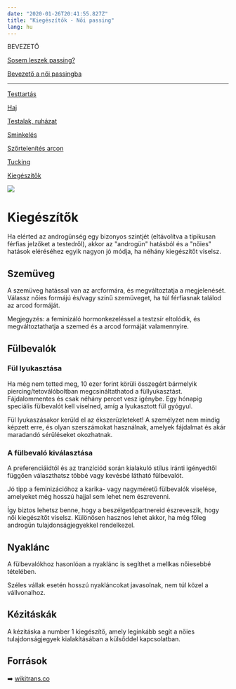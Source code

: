 ```yaml
---
date: "2020-01-26T20:41:55.827Z"
title: "Kiegészítők - Női passing"
lang: hu
---
```


<div class="floating-columns">

<div class="floating-bar">

BEVEZETŐ

[Sosem leszek passing?](/#/entry?id=sosem-leszek-passing)

[Bevezető a női passingba](/#/entry?id=feminizalas-passing)

<hr />

[Testtartás](/#/entry?id=feminizalas-testtartas)

[Haj](/#/entry?id=feminizalas-haj)

[Testalak, ruházat](/#/entry?id=feminizalas-testalak)

[Sminkelés](/#/entry?id=feminizalas-sminkeles)

[Szőrtelenítés arcon](/#/entry?id=feminizalas-arc-szortelenites)

[Tucking](/#/entry?id=feminizalas-tucking)

[Kiegészítők](/#/entry?id=feminizalas-kiegeszitok)

</div>

<div class="wiki-content">

<div class="header-image"><img src="assets/images/undraw_medical_care.svg" /></div>

# Kiegészítők

Ha elérted az androgünség egy bizonyos szintjét (eltávolítva a tipikusan férfias jelzőket a testedről), akkor az "androgün" hatásból és a "nőies" hatások eléréséhez egyik nagyon jó módja, ha néhány kiegészítőt viselsz.

## Szemüveg

A szemüveg hatással van az arcformára, és megváltoztatja a megjelenését. Válassz nőies formájú és/vagy színű szemüveget, ha túl férfiasnak találod az arcod formáját.

Megjegyzés: a feminizáló hormonkezeléssel a testzsír eltolódik, és megváltoztathatja a szemed és a arcod formáját valamennyire.

## Fülbevalók

### Fül lyukasztása

Ha még nem tetted meg, 10 ezer forint körüli összegért bármelyik piercing/tetoválóboltban megcsináltathatod a füllyukasztást. Fájdalommentes és csak néhány percet vesz igénybe. Egy hónapig speciális fülbevalót kell viselned, amíg a lyukasztott fül gyógyul.

Fül lyukaszásakor kerüld el az ékszerüzleteket! A személyzet nem mindig képzett erre, és olyan szerszámokat használnak, amelyek fájdalmat és akár maradandó sérüléseket okozhatnak.

### A fülbevaló kiválasztása

A preferenciáidtól és az tranzíciód során kialakuló stílus iránti igényedtől függően választhatsz többé vagy kevésbé látható fülbevalót.

Jó tipp a feminizációhoz a karika- vagy nagyméretű fülbevalók viselése, amelyeket még hosszú hajjal sem lehet nem észrevenni.

Így biztos lehetsz benne, hogy a beszélgetőpartnereid észreveszik, hogy női kiegészítőt viselsz. Különösen hasznos lehet akkor, ha még főleg androgün tulajdonságjegyekkel rendelkezel.

## Nyaklánc
A fülbevalókhoz hasonlóan a nyaklánc is segíthet a mellkas nőiesebbé tételében.

Széles vállak esetén hosszú nyakláncokat javasolnak, nem túl közel a vállvonalhoz.

## Kézitáskák

A kézitáska a number 1 kiegészítő, amely leginkább segít a nőies tulajdonságjegyek kialakításában a külsőddel kapcsolatban.


## Források

➡️ [wikitrans.co](https://wikitrans.co)

</div>
